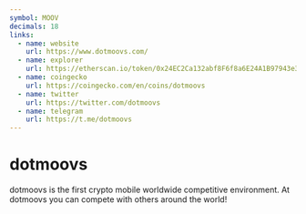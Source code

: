 ```yaml
---
symbol: MOOV
decimals: 18
links:
  - name: website
    url: https://www.dotmoovs.com/
  - name: explorer
    url: https://etherscan.io/token/0x24EC2Ca132abf8F6f8a6E24A1B97943e31f256a7
  - name: coingecko
    url: https://coingecko.com/en/coins/dotmoovs
  - name: twitter
    url: https://twitter.com/dotmoovs
  - name: telegram
    url: https://t.me/dotmoovs
---
```


# dotmoovs

dotmoovs is the first crypto mobile worldwide competitive environment. At dotmoovs you can compete with others around the world!
